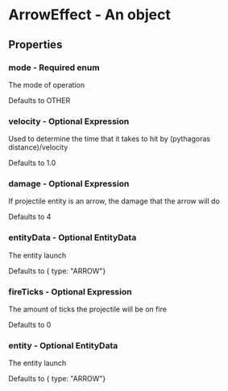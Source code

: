

# ArrowEffect - An object



## Properties



### mode - Required enum



 The mode of operation



Defaults to OTHER



### velocity - Optional Expression



 Used to determine the time that it takes to hit by (pythagoras distance)/velocity



Defaults to 1.0



### damage - Optional Expression



 If projectile entity is an arrow, the damage that the arrow will do



Defaults to 4



### entityData - Optional EntityData



 The entity launch



Defaults to { type: \"ARROW\"}



### fireTicks - Optional Expression



 The amount of ticks the projectile will be on fire



Defaults to 0



### entity - Optional EntityData



 The entity launch



Defaults to { type: \"ARROW\"}

